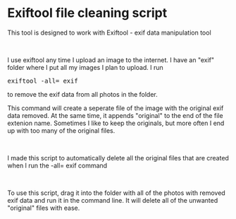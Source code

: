 <h1>Exiftool file cleaning script</h1>
<p>This tool is designed to work with Exiftool - exif data manipulation tool</p>
</br>
<p>I use exiftool any time I upload an image to the internet. I have an "exif" folder where I put all my images I plan to upload. I run <pre>exiftool -all= exif</pre> to remove the exif data from all photos in the folder.</p>
<p>This command will create a seperate file of the image with the original exif data removed. At the same time, it appends "original" to the end of the file extenion name. Sometimes I like to keep the originals, but more often I end up with too many of the original files.</p>
</br>
<p>I made this script to automatically delete all the original files that are created when I run the -all= exif command</p>
</br>
<p>To use this script, drag it into the folder with all of the photos with removed exif data and run it in the command line. It will delete all of the unwanted "original" files with ease.</p> 
